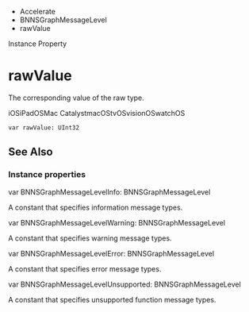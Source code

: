 

- Accelerate
- BNNSGraphMessageLevel
-  rawValue 

Instance Property

# rawValue

The corresponding value of the raw type.

iOSiPadOSMac CatalystmacOStvOSvisionOSwatchOS

``` source
var rawValue: UInt32
```

## See Also

### Instance properties

var BNNSGraphMessageLevelInfo: BNNSGraphMessageLevel

A constant that specifies information message types.

var BNNSGraphMessageLevelWarning: BNNSGraphMessageLevel

A constant that specifies warning message types.

var BNNSGraphMessageLevelError: BNNSGraphMessageLevel

A constant that specifies error message types.

var BNNSGraphMessageLevelUnsupported: BNNSGraphMessageLevel

A constant that specifies unsupported function message types.

